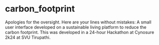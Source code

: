 # carbon_footprint
Apologies for the oversight. Here are your lines without mistakes:  A small user interface developed on a sustainable living platform to reduce the carbon footprint. This was developed in a 24-hour Hackathon at Cynosure 2k24 at SVU Tirupathi.
